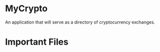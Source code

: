# MyCrypto

An application that will serve as a directory of cryptocurrency exchanges.

# Important Files
